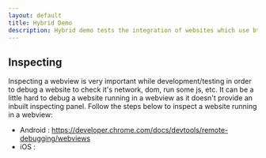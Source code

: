 ```yaml
---
layout: default
title: Hybrid Demo
description: Hybrid demo tests the integration of websites which use btt.js tag into Native apps that are using the native Android or iOS SDKs. In that case the session that is used by the native apps should also be passed on to the website so that on the dashboard we can see both in the same session.
---
```


## Inspecting

Inspecting a webview is very important while development/testing in order to debug a website to check it's network, dom, run some js, etc. It can be a little hard to debug a website running in a webview as it doesn't provide an inbuilt inspecting panel. Follow the steps below to inspect a website running in a webview:

- Android : https://developer.chrome.com/docs/devtools/remote-debugging/webviews
- iOS : 

